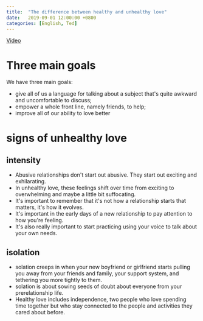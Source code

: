 ```yaml
---
title:  "The difference between healthy and unhealthy love"
date:   2019-09-01 12:00:00 +0800
categories: [English, Ted]
---
```


[Video](https://www.bilibili.com/video/av63700063?from=search&seid=8456410744236513949)

# Three main goals

We have three main goals: 
* give all of us a language for talking about a subject that's quite awkward and uncomfortable to discuss;
* empower a whole front line, namely friends, to help;
* improve all of our ability to love better

# signs of unhealthy love

## intensity

* Abusive relationships don't start out abusive. They start out exciting and exhilarating.
* In unhealthy love, these feelings shift over time from exciting to overwhelming and maybe a little bit suffocating.
* It's important to remember that it's not how a relationship starts that matters, it's how it evolves.
* It's important in the early days of a new relationship to pay attention to how you're feeling.
* It's also really important to start practicing using your voice to talk about your own needs.

<!--more-->

## isolation

* solation creeps in when your new boyfriend or girlfriend starts pulling you away from your friends and family, your support system, and tethering you more tightly to them.
* solation is about sowing seeds of doubt about everyone from your prerelationship life.
* Healthy love includes independence, two people who love spending time together but who stay connected to the people and activities they cared about before.
